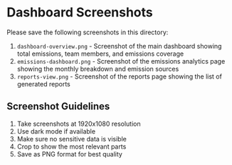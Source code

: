 # Dashboard Screenshots

Please save the following screenshots in this directory:

1. `dashboard-overview.png` - Screenshot of the main dashboard showing total emissions, team members, and emissions coverage
2. `emissions-dashboard.png` - Screenshot of the emissions analytics page showing the monthly breakdown and emission sources
3. `reports-view.png` - Screenshot of the reports page showing the list of generated reports

## Screenshot Guidelines

1. Take screenshots at 1920x1080 resolution
2. Use dark mode if available
3. Make sure no sensitive data is visible
4. Crop to show the most relevant parts
5. Save as PNG format for best quality 